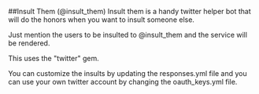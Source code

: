 ##Insult Them (@insult_them)
Insult them is a handy twitter helper bot that will do the honors when you want to insult someone else.

Just mention the users to be insulted to @insult_them and the service will be rendered.

This uses the "twitter" gem.

You can customize the insults by updating the responses.yml file and you can use your own twitter account by changing the oauth_keys.yml file.

